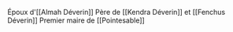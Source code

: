Époux d'[[Almah Déverin]]
Père de [[Kendra Déverin]] et [[Fenchus Déverin]]
Premier maire de [[Pointesable]]